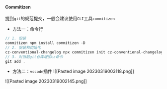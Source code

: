 #### Commitizen
提到`git`的规范提交，一般会建议使用`CLI`工具`commitizen`

- 方法一：命令行
```js
// 1. 安装 
commitizen npm install commitizen -D 
// 2. 安装和初始化 
cz-conventional-changelog npx commitizen init cz-conventional-changelog --save-dev --save-exact
// 3. 对当前git仓库增加cz命令
git add .

```

- 方法二：`vscode`插件
![[Pasted image 20230319003118.png]]

![[Pasted image 20230319002145.png]]
